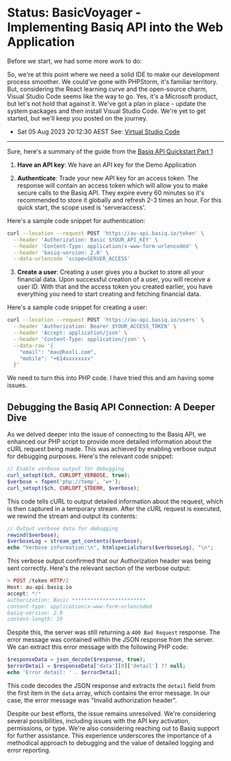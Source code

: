 # Status: BasicVoyager - Implementing Basiq API into the Web Application

Before we start, we had some more work to do:

So, we're at this point where we need a solid IDE to make our development process smoother. We could've gone with PHPStorm, it's familiar territory. But, considering the React learning curve and the open-source charm, Visual Studio Code seems like the way to go. Yes, it's a Microsoft product, but let's not hold that against it. We've got a plan in place - update the system packages and then install Visual Studio Code. We're yet to get started, but we'll keep you posted on the journey.
- Sat 05 Aug 2023 20:12:30 AEST See: [Virtual Studio Code](rabbits/Virtual_Studio_Code.md)

---

Sure, here's a summary of the guide from the [Basiq API Quickstart Part 1](https://api.basiq.io/docs/quickstart-part-1)

1. **Have an API key**: We have an API key for the Demo Application

2. **Authenticate**: Trade your new API key for an access token. The response will contain an access token which will allow you to make secure calls to the Basiq API. They expire every 60 minutes so it's recommended to store it globally and refresh 2-3 times an hour. For this quick start, the scope used is 'serveraccess'.

Here's a sample code snippet for authentication:

```bash
curl --location --request POST 'https://au-api.basiq.io/token' \
  --header 'Authorization: Basic $YOUR_API_KEY' \
  --header 'Content-Type: application/x-www-form-urlencoded' \
  --header 'basiq-version: 2.0' \
  --data-urlencode 'scope=SERVER_ACCESS'
```

3. **Create a user**: Creating a user gives you a bucket to store all your financial data. Upon successful creation of a user, you will receive a user ID. With that and the access token you created earlier, you have everything you need to start creating and fetching financial data.

Here's a sample code snippet for creating a user:

```bash
curl --location --request POST 'https://au-api.basiq.io/users' \
  --header 'Authorization: Bearer $YOUR_ACCESS_TOKEN' \
  --header 'Accept: application/json' \
  --header 'Content-Type: application/json' \
  --data-raw '{
    "email": "max@hooli.com",
    "mobile": "+614xxxxxxxx"
  }'
```

We need to turn this into PHP code. I have tried this and am having some issues.


## Debugging the Basiq API Connection: A Deeper Dive

As we delved deeper into the issue of connecting to the Basiq API, we enhanced our PHP script to provide more detailed information about the cURL request being made. This was achieved by enabling verbose output for debugging purposes. Here's the relevant code snippet:

```php
// Enable verbose output for debugging
curl_setopt($ch, CURLOPT_VERBOSE, true);
$verbose = fopen('php://temp', 'w+');
curl_setopt($ch, CURLOPT_STDERR, $verbose);
```

This code tells cURL to output detailed information about the request, which is then captured in a temporary stream. After the cURL request is executed, we rewind the stream and output its contents:

```php
// Output verbose data for debugging
rewind($verbose);
$verboseLog = stream_get_contents($verbose);
echo "Verbose information:\n", htmlspecialchars($verboseLog), "\n";
```

This verbose output confirmed that our Authorization header was being sent correctly. Here's the relevant section of the verbose output:

```php
> POST /token HTTP/2
Host: au-api.basiq.io
accept: */*
authorization: Basic ************************
content-type: application/x-www-form-urlencoded
basiq-version: 2.0
content-length: 19
```

Despite this, the server was still returning a `400 Bad Request` response. The error message was contained within the JSON response from the server. We can extract this error message with the following PHP code:

```php
$responseData = json_decode($response, true);
$errorDetail = $responseData['data'][0]['detail'] ?? null;
echo 'Error detail: ' . $errorDetail;
```

This code decodes the JSON response and extracts the `detail` field from the first item in the `data` array, which contains the error message. In our case, the error message was "Invalid authorization header".

Despite our best efforts, the issue remains unresolved. We're considering several possibilities, including issues with the API key activation, permissions, or type. We're also considering reaching out to Basiq support for further assistance. This experience underscores the importance of a methodical approach to debugging and the value of detailed logging and error reporting.
